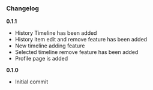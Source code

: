 ### Changelog

**0.1.1**

* History Timeline has been added
* History item edit and remove feature has been added
* New timeline adding feature
* Selected timeline remove feature has been added
* Profile page is added

**0.1.0**

* Initial commit
